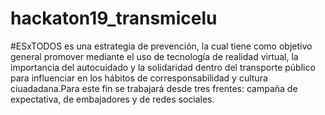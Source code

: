 # hackaton19_transmicelu
 
#ESxTODOS es una estrategia de prevención, la cual tiene como objetivo general promover mediante el uso de tecnología de realidad virtual, la importancia del autocuidado y la solidaridad dentro del transporte público para influenciar en los hábitos de corresponsabilidad y cultura ciuadadana.Para este fin se trabajará desde tres frentes: campaña de expectativa, de embajadores y de redes sociales. 
